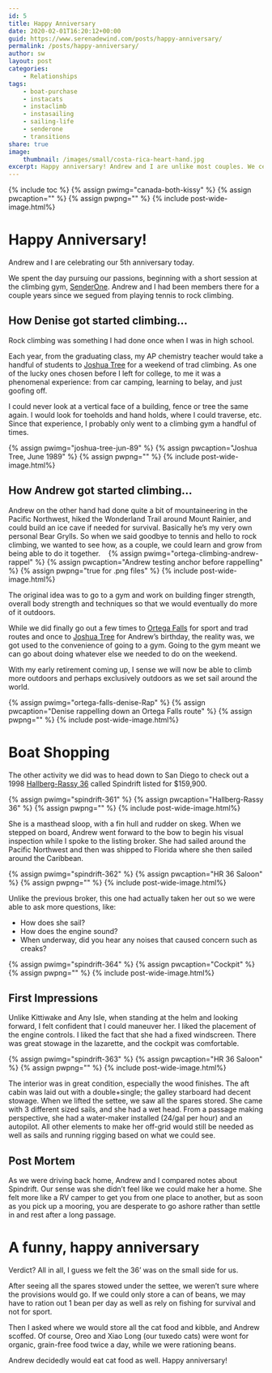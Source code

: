 ```yaml
---
id: 5
title: Happy Anniversary
date: 2020-02-01T16:20:12+00:00
guid: https://www.serenadewind.com/posts/happy-anniversary/
permalink: /posts/happy-anniversary/
author: sw
layout: post
categories:
    - Relationships
tags:
    - boat-purchase
    - instacats
    - instaclimb
    - instasailing
    - sailing-life
    - senderone
    - transitions
share: true
image:
    thumbnail: /images/small/costa-rica-heart-hand.jpg 
excerpt: Happy anniversary! Andrew and I are unlike most couples. We celebrated by climbing and boat shopping on our anniversary. Since life is short, why not spend your time pursuing your passions?
---
```

{% include toc %}
{% assign pwimg="canada-both-kissy" %}
{% assign pwcaption="" %}
{% assign pwpng="" %}
{% include post-wide-image.html%}


# Happy Anniversary!

Andrew and I are celebrating our 5th anniversary today.

We spent the day pursuing our passions, beginning with a short session at the climbing gym, [SenderOne](https://www.senderoneclimbing.com/ "SenderOne"). Andrew and I had been members there for a couple years since we segued from playing tennis to rock climbing.

## How Denise got started climbing...

Rock climbing was something I had done once when I was in high school.

Each year, from the graduating class, my AP chemistry teacher would take a handful of students to [Joshua Tree](https://serenadewind.com/posts/throw-back/ "Joshua Tree") for a weekend of trad climbing. As one of the lucky ones chosen before I left for college, to me it was a phenomenal experience: from car camping, learning to belay, and just goofing off.

I could never look at a vertical face of a building, fence or tree the same again. I would look for toeholds and hand holds, where I could traverse, etc. Since that experience, I probably only went to a climbing gym a handful of times.

{% assign pwimg="joshua-tree-jun-89" %}
{% assign pwcaption="Joshua Tree, June 1989" %}
{% assign pwpng="" %}
{% include post-wide-image.html%}


## How Andrew got started climbing...

Andrew on the other hand had done quite a bit of mountaineering in the Pacific Northwest, hiked the Wonderland Trail around Mount Rainier, and could build an ice cave if needed for survival. Basically he’s my very own personal Bear Grylls. So when we said goodbye to tennis and hello to rock climbing, we wanted to see how, as a couple, we could learn and grow from being able to do it together. 
 
{% assign pwimg="ortega-climbing-andrew-rappel" %}
{% assign pwcaption="Andrew testing anchor before rappelling" %}
{% assign pwpng="true for .png files" %}
{% include post-wide-image.html%}


The original idea was to go to a gym and work on building finger strength, overall body strength and techniques so that we would eventually do more of it outdoors.

While we did finally go out a few times to [Ortega Falls](https://www.mountainproject.com/area/106002993/ortega-falls "Ortega Falls") for sport and trad routes and once to [Joshua Tree](https://serenadewind.com/posts/throw-back/ "Joshua Tree") for Andrew’s birthday, the reality was, we got used to the convenience of going to a gym. Going to the gym meant we can go about doing whatever else we needed to do on the weekend.

With my early retirement coming up, I sense we will now be able to climb more outdoors and perhaps exclusively outdoors as we set sail around the world.

{% assign pwimg="ortega-falls-denise-Rap" %}
{% assign pwcaption="Denise rappelling down an Ortega Falls route" %}
{% assign pwpng="" %}
{% include post-wide-image.html%}


# Boat Shopping

The other activity we did was to head down to San Diego to check out a 1998 [Hallberg-Rassy 36](https://sailboatdata.com/sailboat/hallberg-rassy-36 "Hallberg-Rassy sailboat data") called Spindrift listed for $159,900. 

{% assign pwimg="spindrift-361" %}
{% assign pwcaption="Hallberg-Rassy 36" %}
{% assign pwpng="" %}
{% include post-wide-image.html%}


She is a masthead sloop, with a fin hull and rudder on skeg. When we stepped on board, Andrew went forward to the bow to begin his visual inspection while I spoke to the listing broker. She had sailed around the Pacific Northwest and then was shipped to Florida where she then sailed around the Caribbean.

{% assign pwimg="spindrift-362" %}
{% assign pwcaption="HR 36 Saloon" %}
{% assign pwpng="" %}
{% include post-wide-image.html%}


Unlike the previous broker, this one had actually taken her out so we were able to ask more questions, like:

- How does she sail?
- How does the engine sound?
- When underway, did you hear any noises that caused concern such as creaks?

{% assign pwimg="spindrift-364" %}
{% assign pwcaption="Cockpit" %}
{% assign pwpng="" %}
{% include post-wide-image.html%}


## First Impressions

Unlike Kittiwake and Any Isle, when standing at the helm and looking forward, I felt confident that I could maneuver her. I liked the placement of the engine controls. I liked the fact that she had a fixed windscreen. There was great stowage in the lazarette, and the cockpit was comfortable.

{% assign pwimg="spindrift-363" %}
{% assign pwcaption="HR 36 Saloon" %}
{% assign pwpng="" %}
{% include post-wide-image.html%}


The interior was in great condition, especially the wood finishes. The aft cabin was laid out with a double+single; the galley starboard had decent stowage. When we lifted the settee, we saw all the spares stored. She came with 3 different sized sails, and she had a wet head. From a passage making perspective, she had a water-maker installed (24/gal per hour) and an autopilot. All other elements to make her off-grid would still be needed as well as sails and running rigging based on what we could see.

## Post Mortem

As we were driving back home, Andrew and I compared notes about Spindrift. Our sense was she didn’t feel like we could make her a home. She felt more like a RV camper to get you from one place to another, but as soon as you pick up a mooring, you are desperate to go ashore rather than settle in and rest after a long passage.

# A funny, happy anniversary

Verdict? All in all, I guess we felt the 36’ was on the small side for us.

After seeing all the spares stowed under the settee, we weren’t sure where the provisions would go. If we could only store a can of beans, we may have to ration out 1 bean per day as well as rely on fishing for survival and not for sport.

Then I asked where we would store all the cat food and kibble, and Andrew scoffed. Of course, Oreo and Xiao Long (our tuxedo cats) were wont for organic, grain-free food twice a day, while we were rationing beans.

Andrew decidedly would eat cat food as well. Happy anniversary!